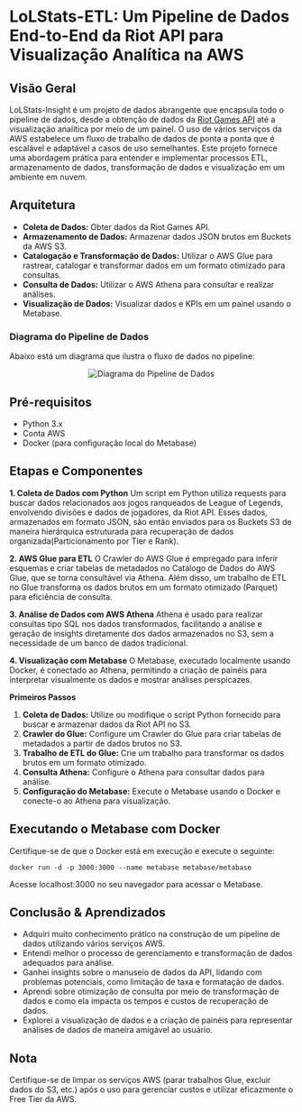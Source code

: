 # LoLStats-ETL: Um Pipeline de Dados End-to-End da Riot API para Visualização Analítica na AWS
## Visão Geral
LoLStats-Insight é um projeto de dados abrangente que encapsula todo o pipeline de dados, desde a obtenção de dados da [Riot Games API](https://developer.riotgames.com/apis) até a visualização analítica por meio de um painel. O uso de vários serviços da AWS estabelece um fluxo de trabalho de dados de ponta a ponta que é escalável e adaptável a casos de uso semelhantes. Este projeto fornece uma abordagem prática para entender e implementar processos ETL, armazenamento de dados, transformação de dados e visualização em um ambiente em nuvem.

## Arquitetura
- **Coleta de Dados:** Obter dados da Riot Games API.
- **Armazenamento de Dados:** Armazenar dados JSON brutos em Buckets da AWS S3.
- **Catalogação e Transformação de Dados:** Utilizar o AWS Glue para rastrear, catalogar e transformar dados em um formato otimizado para consultas.
- **Consulta de Dados:** Utilizar o AWS Athena para consultar e realizar análises.
- **Visualização de Dados:** Visualizar dados e KPIs em um painel usando o Metabase.

### Diagrama do Pipeline de Dados
Abaixo está um diagrama que ilustra o fluxo de dados no pipeline:

<p align="center">
<img src= "https://cdn.discordapp.com/attachments/712894029284769832/1159153735633739838/Pipeline.png?ex=651ed98a&is=651d880a&hm=764571b521bf1c8b3e944aecbaed094f8317782696b68194125018e82472acc4&" alt="Diagrama do Pipeline de Dados">
</p>

## Pré-requisitos
- Python 3.x
- Conta AWS
- Docker (para configuração local do Metabase)
## Etapas e Componentes
**1. Coleta de Dados com Python**
Um script em Python utiliza requests para buscar dados relacionados aos jogos ranqueados de League of Legends, envolvendo divisões e dados de jogadores, da Riot API. Esses dados, armazenados em formato JSON, são então enviados para os Buckets S3 de maneira hierárquica estruturada para recuperação de dados organizada(Particionamento por Tier e Rank).

**2. AWS Glue para ETL**
O Crawler do AWS Glue é empregado para inferir esquemas e criar tabelas de metadados no Catálogo de Dados do AWS Glue, que se torna consultável via Athena. Além disso, um trabalho de ETL no Glue transforma os dados brutos em um formato otimizado (Parquet) para eficiência de consulta.

**3. Análise de Dados com AWS Athena**
Athena é usado para realizar consultas tipo SQL nos dados transformados, facilitando a análise e geração de insights diretamente dos dados armazenados no S3, sem a necessidade de um banco de dados tradicional.

**4. Visualização com Metabase**
O Metabase, executado localmente usando Docker, é conectado ao Athena, permitindo a criação de painéis para interpretar visualmente os dados e mostrar análises perspicazes.

**Primeiros Passos**
1. **Coleta de Dados:** Utilize ou modifique o script Python fornecido para buscar e armazenar dados da Riot API no S3.
2. **Crawler do Glue:** Configure um Crawler do Glue para criar tabelas de metadados a partir de dados brutos no S3.
3. **Trabalho de ETL do Glue:** Crie um trabalho para transformar os dados brutos em um formato otimizado.
4. **Consulta Athena:** Configure o Athena para consultar dados para análise.
5. **Configuração do Metabase:** Execute o Metabase usando o Docker e conecte-o ao Athena para visualização.
## Executando o Metabase com Docker
Certifique-se de que o Docker está em execução e execute o seguinte:

`docker run -d -p 3000:3000 --name metabase metabase/metabase`

Acesse localhost:3000 no seu navegador para acessar o Metabase.

## Conclusão & Aprendizados
- Adquiri muito conhecimento prático na construção de um pipeline de dados utilizando vários serviços AWS.
- Entendi melhor o processo de gerenciamento e transformação de dados adequados para análise.
- Ganhei insights sobre o manuseio de dados da API, lidando com problemas potenciais, como limitação de taxa e formatação de dados.
- Aprendi sobre otimização de consulta por meio de transformação de dados e como ela impacta os tempos e custos de recuperação de dados.
- Explorei a visualização de dados e a criação de painéis para representar análises de dados de maneira amigável ao usuário.
## Nota
Certifique-se de limpar os serviços AWS (parar trabalhos Glue, excluir dados do S3, etc.) após o uso para gerenciar custos e utilizar eficazmente o Free Tier da AWS.
